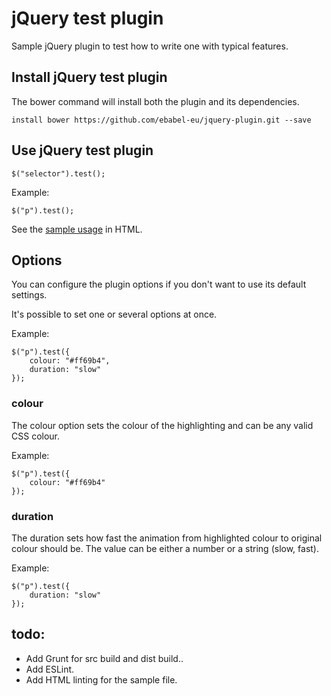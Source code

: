 # jQuery test plugin
Sample jQuery plugin to test how to write one with typical features.

## Install jQuery test plugin
The bower command will install both the plugin and its dependencies.

```
install bower https://github.com/ebabel-eu/jquery-plugin.git --save
```

## Use jQuery test plugin

```
$("selector").test();
```

Example:

```
$("p").test();
```

See the [sample usage](src/index.html) in HTML.

## Options
You can configure the plugin options if you don't want to use its default settings.

It's possible to set one or several options at once.

Example:

```
$("p").test({
    colour: "#ff69b4",
    duration: "slow"
});
```

### colour
The colour option sets the colour of the highlighting and can be any valid CSS colour.

Example:

```
$("p").test({
    colour: "#ff69b4"
});
```

### duration
The duration sets how fast the animation from highlighted colour to original colour should be. The value can be either a number or a string (slow, fast).

Example:

```
$("p").test({
    duration: "slow"
});
```


## todo:

* Add Grunt for src build and dist build..
* Add ESLint.
* Add HTML linting for the sample file.
